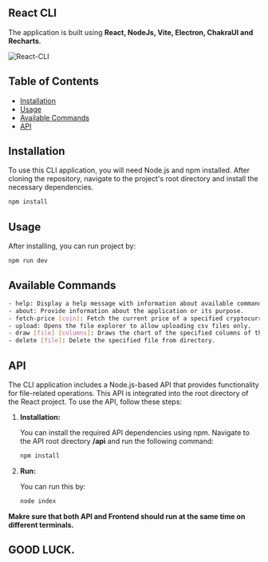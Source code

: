 ## React CLI


The application is built using **React, NodeJs, Vite, Electron, ChakraUI and Recharts**.

![React-CLI](https://imgur.com/j5W6fmG.gif)

## Table of Contents

- [Installation](#installation)
- [Usage](#usage)
- [Available Commands](#available-commands)
- [API](#api)

## Installation

To use this CLI application, you will need Node.js and npm installed. After cloning the repository, navigate to the project's root directory and install the necessary dependencies.

```bash
npm install
```

## Usage
After installing, you can run project by:
````
npm run dev
````

## Available Commands
```bash
- help: Display a help message with information about available commands.
- about: Provide information about the application or its purpose.
- fetch-price [coin]: Fetch the current price of a specified cryptocurrency.
- upload: Opens the file explorer to allow uploading csv files only.
- draw [file] [columns]: Draws the chart of the specified columns of the file present in the draw-chart directory (first column will become the x-axis and rest will be on y-axis).
- delete [file]: Delete the specified file from directory.
````

## API

The CLI application includes a Node.js-based API that provides functionality for file-related operations. This API is integrated into the root directory of the React project. To use the API, follow these steps:

1. **Installation:**

   You can install the required API dependencies using npm. Navigate to the API root directory **/api** and run the following command:

   ```bash
   npm install
   ````
   
2. **Run:**

   You can run this by:

   ```bash
   node index
   ````
   
**Makre sure that both API and Frontend should run at the same time on different terminals.**


## GOOD LUCK.
